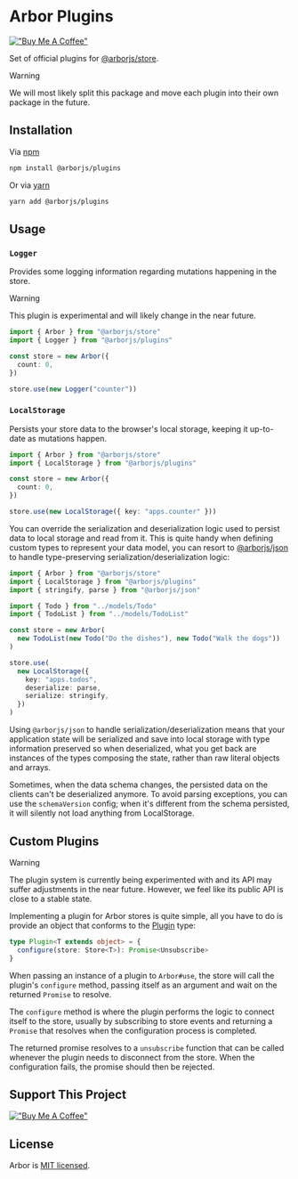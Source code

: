 # Arbor Plugins

[!["Buy Me A Coffee"](https://www.buymeacoffee.com/assets/img/custom_images/orange_img.png)](https://www.buymeacoffee.com/drborges)

Set of official plugins for [@arborjs/store](../arbor-store/README.md).

> [!WARNING]
> We will most likely split this package and move each plugin into their own package in the future.

## Installation

Via [npm](https://www.npmjs.com/get-npm)

```sh
npm install @arborjs/plugins
```

Or via [yarn](https://classic.yarnpkg.com/en/docs/install)

```sh
yarn add @arborjs/plugins
```

## Usage

### `Logger`

Provides some logging information regarding mutations happening in the store.

> [!WARNING]
> This plugin is experimental and will likely change in the near future.

```ts
import { Arbor } from "@arborjs/store"
import { Logger } from "@arborjs/plugins"

const store = new Arbor({
  count: 0,
})

store.use(new Logger("counter"))
```

### `LocalStorage`

Persists your store data to the browser's local storage, keeping it up-to-date as mutations happen.

```ts
import { Arbor } from "@arborjs/store"
import { LocalStorage } from "@arborjs/plugins"

const store = new Arbor({
  count: 0,
})

store.use(new LocalStorage({ key: "apps.counter" }))
```

You can override the serialization and deserialization logic used to persist data to local storage and read from it. This is quite handy when defining custom types to represent your data model, you can resort to [@arborjs/json](../arbor-json/README.md) to handle type-preserving serialization/deserialization logic:

```ts
import { Arbor } from "@arborjs/store"
import { LocalStorage } from "@arborjs/plugins"
import { stringify, parse } from "@arborjs/json"

import { Todo } from "../models/Todo"
import { TodoList } from "../models/TodoList"

const store = new Arbor(
  new TodoList(new Todo("Do the dishes"), new Todo("Walk the dogs"))
)

store.use(
  new LocalStorage({
    key: "apps.todos",
    deserialize: parse,
    serialize: stringify,
  })
)
```

Using `@arborjs/json` to handle serialization/deserialization means that your application state will be serialized and save into local storage with type information preserved so when deserialized, what you get back are instances of the types composing the state, rather than raw literal objects and arrays.

Sometimes, when the data schema changes, the persisted data on the clients can't be deserialized anymore. To avoid parsing exceptions, you can use the `schemaVersion` config; when it's different from the schema persisted, it will silently not load anything from LocalStorage.

## Custom Plugins

> [!WARNING]
> The plugin system is currently being experimented with and its API may suffer adjustments in the near future. However, we feel like its public API is close to a stable state.

Implementing a plugin for Arbor stores is quite simple, all you have to do is provide an object that conforms to the [Plugin](https://github.com/drborges/arbor/blob/main/packages/arbor-store/src/types.ts#L66-L68) type:

```ts
type Plugin<T extends object> = {
  configure(store: Store<T>): Promise<Unsubscribe>
}
```

When passing an instance of a plugin to `Arbor#use`, the store will call the plugin's `configure` method, passing itself as an argument and wait on the returned `Promise` to resolve.

The `configure` method is where the plugin performs the logic to connect itself to the store, usually by subscribing to store events and returning a `Promise` that resolves when the configuration process is completed.

The returned promise resolves to a `unsubscribe` function that can be called whenever the plugin needs to disconnect from the store. When the configuration fails, the promise should then be rejected.

## Support This Project

[!["Buy Me A Coffee"](https://www.buymeacoffee.com/assets/img/custom_images/orange_img.png)](https://www.buymeacoffee.com/drborges)

## License

Arbor is [MIT licensed](./LICENSE.md).
